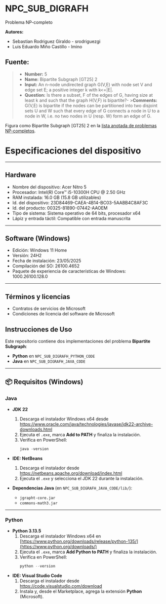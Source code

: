 # NPC_SUB_DIGRAFH
Problema NP-completo

**Autores:** 
- Sebastian Rodriguez Giraldo - srodriguezgi
- Luis Eduardo Miño Castillo - lmino

## Fuente:
>- **Number:** 5
>- **Name:** Bipartite Subgraph [GT25] 2
>- **Input:** An n-node undirected graph G(V,E) with node set V and edge set E; a positive integer k with k<=|E|.
>- **Question:** Is there a subset, F of the edges of G, having size at least k and such that the graph H(V,F) is bipartite?- >**Comments:** G(V,E) is bipartite if the nodes can be partitioned into two disjoint sets U and W such that every edge of G connects a node in U to a node in W, i.e. no two nodes in U (resp. W) form an edge of G.

Figura como Bipartite Subgraph [GT25] 2 en la [lista anotada de problemas NP-completos](https://www.csc.liv.ac.uk/~ped/teachadmin/COMP202/annotated_np.html).

# Especificaciones del dispositivo

---

## Hardware

- Nombre del dispositivo: Acer Nitro 5  
- Procesador: Intel(R) Core™ i5-10300H CPU @ 2.50 GHz  
- RAM instalada: 16.0 GB (15.8 GB utilizables)  
- Id. del dispositivo: 23D84469-CAEA-4B14-BC03-5AABB4C8AF3C  
- Id. del producto: 00325-81890-07442-AAOEM  
- Tipo de sistema: Sistema operativo de 64 bits, procesador x64  
- Lápiz y entrada táctil: Compatible con entrada manuscrita  

---

## Software (Windows)

- Edición: Windows 11 Home  
- Versión: 24H2  
- Fecha de instalación: 23/05/2025  
- Compilación del SO: 26100.4652  
- Paquete de experiencia de características de Windows: 1000.26100.128.0  

---

## Términos y licencias

- Contratos de servicios de Microsoft  
- Condiciones de licencia del software de Microsoft  


## Instrucciones de Uso

Este repositorio contiene dos implementaciones del problema **Bipartite Subgraph**:

- **Python** en `NPC_SUB_DIGRAFH_PYTHON_CODE`  
- **Java** en `NPC_SUB_DIGRAFH_JAVA_CODE`

---

## 📦 Requisitos (Windows)

### Java
- **JDK 22**  
  1. Descarga el instalador Windows x64 desde  
     https://www.oracle.com/java/technologies/javase/jdk22-archive-downloads.html  
  2. Ejecuta el `.exe`, marca **Add to PATH** y finaliza la instalación.  
  3. Verifica en PowerShell:  
     ```powershell
     java -version
     ```
- **IDE: NetBeans**  
  1. Descarga el instalador desde https://netbeans.apache.org/download/index.html  
  2. Ejecuta el `.exe` y selecciona el JDK 22 durante la instalación.

- **Dependencias Java** (en `NPC_SUB_DIGRAFH_JAVA_CODE/lib/`):  
  - `jgrapht-core.jar`  
  - `commons-math3.jar`  

---

### Python
- **Python 3.13.5**  
  1. Descarga el instalador Windows x64 en  
     [https://www.python.org/downloads/release/python-135/](https://www.python.org/downloads/)  
  2. Ejecuta el `.exe`, marca **Add Python to PATH** y finaliza la instalación.  
  3. Verifica en PowerShell:  
     ```powershell
     python --version
     ```
- **IDE: Visual Studio Code**  
  1. Descarga el instalador desde https://code.visualstudio.com/download  
  2. Instala y, desde el Marketplace, agrega la extensión **Python** (Microsoft).  




